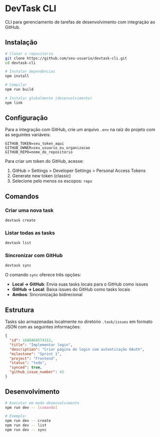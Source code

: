 # DevTask CLI

CLI para gerenciamento de tarefas de desenvolvimento com integração ao GitHub.

## Instalação

```bash
# Clonar o repositório
git clone https://github.com/seu-usuario/devtask-cli.git
cd devtask-cli

# Instalar dependências
npm install

# Compilar
npm run build

# Instalar globalmente (desenvolvimento)
npm link
```

## Configuração

Para a integração com GitHub, crie um arquivo `.env` na raiz do projeto com as seguintes variáveis:

```
GITHUB_TOKEN=seu_token_aqui
GITHUB_OWNER=seu_usuario_ou_organizacao
GITHUB_REPO=nome_do_repositorio
```

Para criar um token do GitHub, acesse:

1. GitHub > Settings > Developer Settings > Personal Access Tokens
2. Generate new token (classic)
3. Selecione pelo menos os escopos: `repo`

## Comandos

### Criar uma nova task

```bash
devtask create
```

### Listar todas as tasks

```bash
devtask list
```

### Sincronizar com GitHub

```bash
devtask sync
```

O comando `sync` oferece três opções:

- **Local → GitHub**: Envia suas tasks locais para o GitHub como issues
- **GitHub → Local**: Baixa issues do GitHub como tasks locais
- **Ambos**: Sincronização bidirecional

## Estrutura

Tasks são armazenadas localmente no diretório `.task/issues` em formato JSON com as seguintes informações:

```json
{
  "id": 1686868574312,
  "title": "Implementar login",
  "description": "Criar página de login com autenticação OAuth",
  "milestone": "Sprint 1",
  "project": "Frontend",
  "status": "todo",
  "synced": true,
  "github_issue_number": 42
}
```

## Desenvolvimento

```bash
# Executar em modo desenvolvimento
npm run dev -- [comando]

# Exemplo:
npm run dev -- create
npm run dev -- list
npm run dev -- sync
```
